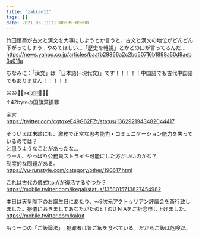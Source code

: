 ```yaml
---
title: "zakkan11"
tags: []
date: 2021-03-11T12:00:39+09:00
---
```


竹田恒泰が古文と漢文を大事にしようとか言うと、古文と漢文の地位がどんどん下がってしまう...やめてほしい...「歴史を軽視」とかどの口が言ってるんだ...  
https://news.yahoo.co.jp/articles/baafb29866a2c2bd50716b1898a50d9aeb3a011a

ちなみに：「漢文」は「日本語(=現代文)」です！！！！！中国語でも古代中国語でもありません！！！！！

😡😡🔪🔪✂️🇯🇵🔫😡😡  
↑42byteの国旗棄損罪

金言  
https://twitter.com/cgtqxeE49G62FZt/status/1362921943482044417

そういえば未踏にも、激務で正常な思考能力・コミュニケーション能力を失っているのでは？  
と思うようなことがあったな...  
うーん、やっぱり公務員ストライキ可能にした方がいいのかな？  
制度的な問題がある。  
https://yu-runstyle.com/category/other/190617.html

これは古代の儀式ttp://が復活するやつか？  
https://mobile.twitter.com/ikegai/status/1358015713827454982

本日は天皇陛下のお誕生日にあたり、∞9次元アクトゥリアン評議会を斎行致しました。祭儀におきましてあなたがたのE TのD N Aをご祈念申し上げました。  
https://mobile.twitter.com/kakut

もう一つの「ご飯論法」: 犯罪者は皆ご飯を食べている。だからご飯は危険だ。